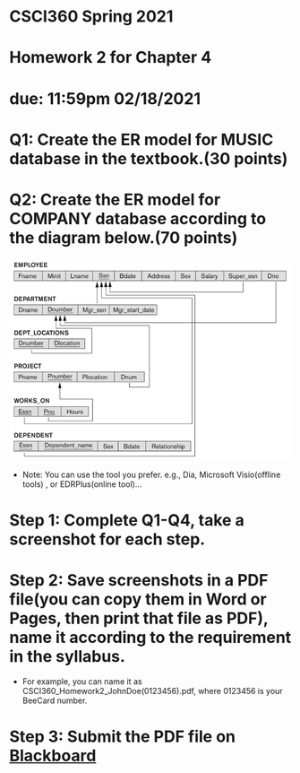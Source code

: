 # CSCI360 Spring 2021
# Homework 2 for Chapter 4
# due: 11:59pm 02/18/2021

# Q1: Create the ER model for MUSIC database in the textbook.(30 points)
# Q2: Create the ER model for COMPANY database according to the diagram below.(70 points)
![hw2 company](../Resources/HW2-company.png)

+ Note: You can use the tool you prefer. e.g., Dia, Microsoft Visio(offline tools) , or EDRPlus(online tool)...

# Step 1: Complete Q1-Q4, take a screenshot for each step.
# Step 2: Save screenshots in a PDF file(you can copy them in Word or Pages, then print that file as PDF), name it according to the requirement in the syllabus.
+ For example, you can name it as CSCI360_Homework2_JohnDoe(0123456).pdf, where 0123456 is your BeeCard number.
# Step 3: Submit the PDF file on [Blackboard](https://blackboard.sau.edu/)
